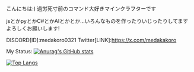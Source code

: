 こんにちは:)
過労死寸前のコマンド大好きマインクラフターです

jsとかpyとかC#とかAIとかとか...いろんなものを作ったりいじったりしてます
よろしくお願いします!

DISCORD[ID]:medakoro0321
Twitter[LINK]:https://x.com/medakakoro

My Status:
[![Anurag's GitHub stats](https://github-readme-stats.vercel.app/api?username=medakoro)](https://github.com/anuraghazra/github-readme-stats)


[![Top Langs](https://github-readme-stats.vercel.app/api/top-langs/?username=medakoro)](https://github.com/anuraghazra/github-readme-stats)
